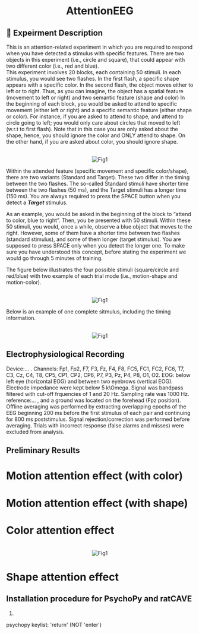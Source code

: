 <h1 align="center"> AttentionEEG </h1>

## :page_with_curl: Expeirment Description 

This is an attention-related experiment in which you are required to respond when you have detected a stimulus with 
specific features. There are two objects in this experiment (i.e., circle and square), that could appear with two different 
color (i.e., red and blue). <br/>
This experiment involves 20 blocks, each containing 50 stimuli. In each stimulus, you would see two flashes. In the first 
flash, a specific shape appears with a specific color. In the second flash, the object moves either to left or to right. 
Thus, as you can imagine, the object has a spatial feature (movement to left or right) and two semantic feature (shape and color)
In the beginning of each block, you would be asked to attend to specific movement (either left or right) and a specific semantic 
feature (either shape or color). For instance, if you are asked to attend to shape, and attend to circle going to left; you would 
only care about circles that moved to left (w.r.t to first flash). Note that in this case you are only asked about the shape, hence, 
you should ignore the color and ONLY attend to shape. On the other hand, if you are asked about color, you should ignore shape.

<p align="center">
	<br>
	<img src="https://github.com/mohammadbashiri93/AttentionEEG/blob/master/Fig/stim1.png" alt="Fig1">
</p>

Within the attended feature (specific movement and specific color/shape), there are two variants (Standard and Target). 
These two differ in the timing between the two flashes. The so-called Standard stimuli have shorter time between the two
flashes (50 ms), and the Target stimuli has a longer time (150 ms). You are always required to press the SPACE button when 
you detect a ***Target*** stimulus.

As an example, you would be asked in the beginning of the block to “attend to color, blue to right”. Then, you be presented 
with 50 stimuli. Within these 50 stimuli, you would, once a while, observe a blue object that moves to the right.  However, 
some of them have a shorter time between two flashes (standard stimulus), and some of them longer (target stimulus). You are 
supposed to press SPACE only when you detect the longer one. To make sure you have understood this concept, before stating the 
experiment we would go through 5 minutes of training.

The figure below illustrates the four possible stimuli (square/circle and red/blue) with two example of each trial mode (i.e.,
motion-shape and motion-color).

<p align="center">
	<br>
	<img src="https://github.com/mohammadbashiri93/AttentionEEG/blob/master/Fig/stim_all.png" alt="Fig1">
</p>

Below is an example of one complete sitmulus, including the timing information.

<p align="center">
	<br>
	<img src="https://github.com/mohammadbashiri93/AttentionEEG/blob/master/Fig/stim2.png" alt="Fig1">
</p>



## Electrophysiological Recording

Device:... .
Channels: Fp1, Fp2, F7, F3, Fz, F4, F8, FC5, FC1, FC2, FC6, T7, C3, Cz, C4, T8, CP5, CP1, CP2, CP6, P7, P3, Pz, P4, P8, O1, O2.
EOG: below left eye (horizontal EOG) and between two eyebrows (vertical EOG).
Electrode impedance were kept below 5 k\Omega.
Signal was bandpass filtered with cut-off frquencies of 1 and 20 Hz.
Sampling rate was 1000 Hz.
reference:... , and a ground was located on the forehead (Fpz position).
Offline averaging was performed by extracting overlapping epochs of the EEG beginning 200 ms before the first stimulus of each pair
and continuing for 800 ms poststimulus.
Signal rejection/correction was performed before averaging.
Trials with incorrect response (false alarms and misses) were excluded from analysis.



## Preliminary Results

# Motion attention effect (with color)


# Motion attention effect (with shape)


# Color attention effect

<p align="center">
	<br>
	<img src="https://drive.google.com/open?id=1dWDYVzuUvXFbpTivJYlH7DNoCPLQR1VU" alt="Fig1">
</p>


# Shape attention effect



## Installation procedure for PsychoPy and ratCAVE

1. 


psychopy keylist:
'return' (NOT 'enter')